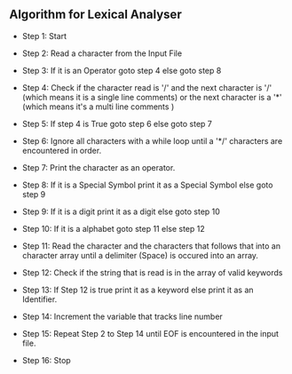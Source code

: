 ## Algorithm for Lexical Analyser


* Step 1: Start

* Step 2: Read a character from the Input File

* Step 3: If it is an Operator goto step 4 else goto step 8
* Step 4: Check if the character read is '/' and the next character is '/' (which means it is a single line comments) or the next character is a '*' (which means it's a multi line comments )
* Step 5: If step 4 is True goto step 6 else goto step 7
* Step 6: Ignore all characters with a while loop until a '*/' characters are encountered in order.
* Step 7: Print the character as an operator.
* Step 8: If it is a Special Symbol print it as a Special Symbol else goto step 9
* Step 9: If it is a digit print it as a digit else goto step 10
* Step 10: If it is a alphabet goto step 11 else step 12
* Step 11: Read the character and the characters that follows that into an character array until a delimiter (Space) is occured into an array.
* Step 12: Check if the string that is read is in the array of valid keywords
* Step 13: If Step 12 is true print it as a keyword else print it as an Identifier.
* Step 14: Increment the variable that tracks line number
* Step 15: Repeat Step 2 to Step 14 until EOF is encountered in the input file.
* Step 16: Stop
